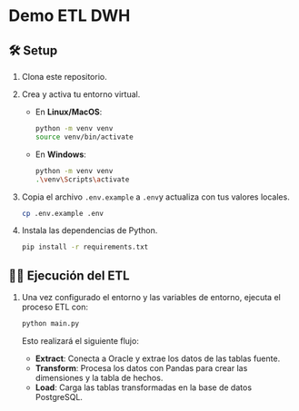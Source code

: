 # Demo ETL DWH

## 🛠️ Setup

1. Clona este repositorio.

2. Crea y activa tu entorno virtual.

    - En **Linux/MacOS**:
        ```bash
        python -m venv venv
        source venv/bin/activate
        ```

    - En **Windows**:
        ```bash
        python -m venv venv
        .\venv\Scripts\activate
        ```

3. Copia el archivo `.env.example` a `.env`y actualiza con tus valores locales.
    ```bash
    cp .env.example .env
    ```

4. Instala las dependencias de Python.
    ```bash
    pip install -r requirements.txt
    ```

## 🏃‍♀️ Ejecución del ETL

1. Una vez configurado el entorno y las variables de entorno, ejecuta el proceso ETL con:
    ```bash
    python main.py
    ```

    Esto realizará el siguiente flujo:
    - **Extract**: Conecta a Oracle y extrae los datos de las tablas fuente.
    - **Transform**: Procesa los datos con Pandas para crear las dimensiones y la tabla de hechos.
    - **Load**: Carga las tablas transformadas en la base de datos PostgreSQL.